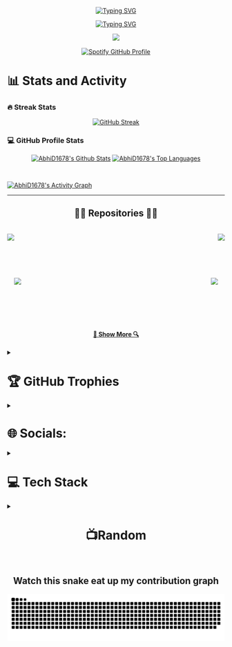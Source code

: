 <p align='center'>
    <a href="https://git.io/typing-svg">
    <img src="https://readme-typing-svg.demolab.com?font=Fira+Code&size=50&duration=5&pause=100000&color=217397&center=true&vCenter=true&repeat=false&random=false&width=800&height=100&lines=Abhishek+Dubey" alt="Typing SVG">
</a>
</p>


<a href="https://git.io/typing-svg">
    <p align='center' >
    <img src="https://readme-typing-svg.demolab.com?font=Fira+Code&size=42&pause=1000&color=298EBA&center=true&vCenter=true&random=false&width=800&lines=Full-Stack+Web+Developer;Video+Editor;A+Budding+Engineer;Always+Learning+New+Things;Looking+to+Collaborate" alt="Typing SVG">
    </p>
</a>


<p align='center' >
    <img src="https://visitcount.itsvg.in/api?id=abhid1678&icon=0&color=0" />
</p>

<p align='center' >
    <a href="https://spotify-github-profile.vercel.app/api/view?uid=31opa3k6srkqvwzqh2gmpglwzxx4&redirect=true">
        <img src="https://spotify-github-profile.vercel.app/api/view?uid=31opa3k6srkqvwzqh2gmpglwzxx4&cover_image=true&theme=novatorem&show_offline=true&background_color=121212&interchange=true" alt="Spotify GitHub Profile">
    </a>
</p>

<p align='center' >
  <summary><h1>📊 Stats and Activity</h1></summary>


  <h3>🔥 Streak Stats</h3>
      <p align='center' >
        <a href="https://git.io/streak-stats"><img src="https://streak-stats.demolab.com?user=AbhiD1678&theme=blue-green&currStreakNum=69A9EB" alt="GitHub Streak" /></a>
      </p>
    


  <h3>💻 GitHub Profile Stats</h3>
      <p align='center' >
        <a href=""><img alt="AbhiD1678's Github Stats" src="https://github-readme-stats-abhid1678.vercel.app/api?username=abhid1678&theme=blue-green&hide_border=false&include_all_commits=true&count_private=true" height="192px"/></a>
          <a href=""><img alt="AbhiD1678's Top Languages" src="https://github-readme-stats-abhid1678.vercel.app/api/top-langs/?username=AbhiD1678&langs_count=8&layout=compact&theme=react&hide=jupyter%20Notebook,Roff,php" height="192px"/></a>
  </p>
  <br/>
  
  <a href=""><img alt="AbhiD1678's Activity Graph" src="https://github-readme-activity-graph.vercel.app/graph?username=AbhiD1678&theme=react-dark" /></a>



<hr>

<h2 align="center">👨‍💻 Repositories 👨‍💻</h2>
<br>
<div width="100%" align="center">
  <a align="left" href="https://github.com/AbhiD1678/CryptoWorld" title="CryptoWorld"><img align="left" height="115" src="https://github-readme-stats.vercel.app/api/pin/?username=AbhiD1678&repo=CryptoWorld&theme=react&border_color=61dafb&border_radius=10"></a><a align="right" href="https://github.com/AbhiD1678/lyriks" title="Lyriks"><img align="right" height="115" src="https://github-readme-stats.vercel.app/api/pin/?username=AbhiD1678&repo=lyriks&theme=react&border_color=61dafb&border_radius=10"></a>
</div>
<br/><br/><br/><br/><br/><br/>
<div width="100%" align="center">
  <a align="left" href="https://github.com/AbhiD1678/Youtube_Clone" title="Youtube-Clone"><img align="left" height="115" src="https://github-readme-stats.vercel.app/api/pin/?username=AbhiD1678&repo=Youtube_Clone&theme=react&border_color=61dafb&border_radius=10"></a>
  <a align="right" href="https://github.com/AbhiD1678/Ai-Summary" title="Ai-Summariser"><img align="right" height="115" src="https://github-readme-stats.vercel.app/api/pin/?username=AbhiD1678&repo=Ai-Summary&theme=react&border_color=61dafb&border_radius=10"></a>
</div>
<br/><br/><br/><br/><br/><br/>


<h4 align="center">
  <a href="https://github.com/AbhiD1678?tab=repositories" title="Show Repositories">🔎 Show More 🔍</a>
</h4>




<details>
    <summary><h1>🏆 GitHub Trophies</h1></summary>
            <p align='center'>
                        <img src='https://github-profile-trophy.vercel.app/?username=abhid1678&theme=darkhub&no-frame=false&no-bg=false&margin-w=4' />
            </p>
            
</details>




            

<details>
            <summary><h1>🌐 Socials:</h1></summary>
            <p align='center'>
            <a href='https://instagram.com/Abhid1678'>
            <img src='https://img.shields.io/badge/Instagram-%23E4405F.svg?logo=Instagram&logoColor=white)'/>
            </a>
            <a href='https://linkedin.com/in/abhishek-v-dubey'>
            <img src='https://img.shields.io/badge/LinkedIn-%230077B5.svg?logo=linkedin&logoColor=white' />
            </a>
            </p>
</details>


<details>
            <summary><h1>💻 Tech Stack</h1></summary>
            <p align='center' >
            <img src='https://img.shields.io/badge/c++-%2300599C.svg?style=for-the-badge&logo=c%2B%2B&logoColor=white'/>
            <img src='https://img.shields.io/badge/css3-%231572B6.svg?style=for-the-badge&logo=css3&logoColor=white'/>
            <img src='https://img.shields.io/badge/html5-%23E34F26.svg?style=for-the-badge&logo=html5&logoColor=white'/>
            <img src='https://img.shields.io/badge/javascript-%23323330.svg?style=for-the-badge&logo=javascript&logoColor=%23F7DF1E'/>
            <img src='https://img.shields.io/badge/Babel-F9DC3e?style=for-the-badge&logo=babel&logoColor=black'/>
            <img src='https://img.shields.io/badge/python-3670A0?style=for-the-badge&logo=python&logoColor=ffdd54'/>
            <img src='https://img.shields.io/badge/typescript-%23007ACC.svg?style=for-the-badge&logo=typescript&logoColor=white'/>
            <img src='https://img.shields.io/badge/Anaconda-%2344A833.svg?style=for-the-badge&logo=anaconda&logoColor=white'/>
            <img src='https://img.shields.io/badge/bootstrap-%23563D7C.svg?style=for-the-badge&logo=bootstrap&logoColor=white'/>
            <img src='https://img.shields.io/badge/chart.js-F5788D.svg?style=for-the-badge&logo=chart.js&logoColor=white'/>
            <img src='https://img.shields.io/badge/chakra-%234ED1C5.svg?style=for-the-badge&logo=chakraui&logoColor=white'/>
            <img src='https://img.shields.io/badge/express.js-%23404d59.svg?style=for-the-badge&logo=express&logoColor=%2361DAFB'/>
            <img src='https://img.shields.io/badge/NPM-%23000000.svg?style=for-the-badge&logo=npm&logoColor=white'/>
            <img src='https://img.shields.io/badge/Next-black?style=for-the-badge&logo=next.js&logoColor=white'/>
            <img src='https://img.shields.io/badge/node.js-6DA55F?style=for-the-badge&logo=node.js&logoColor=white'/>
             <img src='https://img.shields.io/badge/Postman-FF6C37?style=for-the-badge&logo=postman&logoColor=white'/>
            <img src='https://img.shields.io/badge/GitHub-%23121011.svg?style=for-the-badge&logo=github&logoColor=white'/>
            <img src='https://img.shields.io/badge/Git-fc6d26?style=for-the-badge&logo=git&logoColor=white'/>
            <img src='https://img.shields.io/badge/react-%2320232a.svg?style=for-the-badge&logo=react&logoColor=%2361DAFB'/>
            <img src='https://img.shields.io/badge/react_native-%2320232a.svg?style=for-the-badge&logo=react&logoColor=%2361DAFB'/>
            <img src='https://img.shields.io/badge/React_Router-CA4245?style=for-the-badge&logo=react-router&logoColor=white'/>
            <img src='https://img.shields.io/badge/redux-%23593d88.svg?style=for-the-badge&logo=redux&logoColor=white'/>
            <img src='https://img.shields.io/badge/tailwindcss-%2338B2AC.svg?style=for-the-badge&logo=tailwind-css&logoColor=white'/>
            <img src='https://img.shields.io/badge/threejs-black?style=for-the-badge&logo=three.js&logoColor=white'/>
            <img src='https://img.shields.io/badge/mysql-%2300f.svg?style=for-the-badge&logo=mysql&logoColor=white'/>
            <img src='https://img.shields.io/badge/Adobe%20After%20Effects-9999FF.svg?style=for-the-badge&logo=Adobe%20After%20Effects&logoColor=white'/>
            <img src='https://img.shields.io/badge/adobephotoshop-%2331A8FF.svg?style=for-the-badge&logo=adobephotoshop&logoColor=white'/>
            <img src='https://img.shields.io/badge/Adobe%20Premiere%20Pro-9999FF.svg?style=for-the-badge&logo=Adobe%20Premiere%20Pro&logoColor=white'/>
            </p>
</details>


<details>
    <summary><h1 style="text-align: center;">📺Random</h1></summary>
    <h3>Random Dev Quote</h3>
    <p align="center">
        <a>
            <img src="https://quotes-github-readme.vercel.app/api?type=horizontal&theme=radical"/>
        </a>
    </p>
    <h3>Random Dev Meme</h3>
    <p align="center">
        <a>
            <img src="https://randommeme-five.vercel.app/" style="height: 400px;"/>
        </a>
    </p>
</details>

<br/>


<summary><h2 style="text-align: center;">Watch this snake eat up my contribution graph</h2></summary>
    <p align="center">
        <picture>
            <source media="(prefers-color-scheme: dark)" srcset="https://raw.githubusercontent.com/AbhiD1678/AbhiD1678/output/github-contribution-grid-snake-dark.svg">
            <source media="(prefers-color-scheme: light)" srcset="https://raw.githubusercontent.com/AbhiD1678/AbhiD1678/output/github-contribution-grid-snake.svg">
            <img alt="github contribution grid snake animation" src="https://raw.githubusercontent.com/AbhiD1678/AbhiD1678/output/github-contribution-grid-snake.svg">
        </picture>
    </p>


